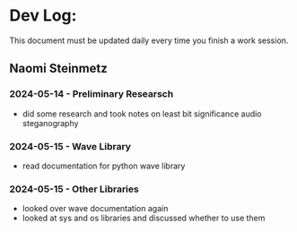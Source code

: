# Dev Log:

This document must be updated daily every time you finish a work session.

## Naomi Steinmetz

### 2024-05-14 - Preliminary Researsch
+ did some research and took notes on least bit significance audio steganography
### 2024-05-15 - Wave Library
+ read documentation for python wave library
### 2024-05-15 - Other Libraries
+ looked over wave documentation again 
+ looked at sys and os libraries and discussed whether to use them 

